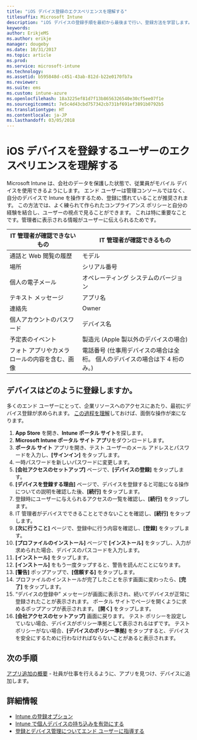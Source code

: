 ```yaml
---
title: "iOS デバイス登録のエクスペリエンスを理解する"
titlesuffix: Microsoft Intune
description: "iOS デバイスの登録手順を最初から最後まで行い、登録方法を学習します。"
keywords: 
author: ErikjeMS
ms.author: erikje
manager: dougeby
ms.date: 10/31/2017
ms.topic: article
ms.prod: 
ms.service: microsoft-intune
ms.technology: 
ms.assetid: b595848d-c451-43ab-812d-b22e0170fb7a
ms.reviewer: 
ms.suite: ems
ms.custom: intune-azure
ms.openlocfilehash: 18a3225ef81d7f13b8656326540e30cf5ee07f1e
ms.sourcegitcommit: 7e5c4d43cbd757342cb731bf691ef3891b0792b5
ms.translationtype: HT
ms.contentlocale: ja-JP
ms.lasthandoff: 03/05/2018
---
```

# <a name="understand-the-users-experience-enrolling-an-ios-device"></a>iOS デバイスを登録するユーザーのエクスペリエンスを理解する

Microsoft Intune は、会社のデータを保護した状態で、従業員がモバイル デバイスを使用できるようにします。 エンド ユーザーは管理コンソールではなく、自分のデバイスで Intune を操作するため、登録に慣れていることが推奨されます。 この方法では、よく練られて作られたコンプライアンス ポリシーと自分の経験を結合し、ユーザーの視点で見ることができます。 これは特に重要なことです。管理者に表示される情報がユーザーに伝えられるためです。

| IT 管理者が確認できないもの | IT 管理者が確認できるもの |
|---|---|
| 通話と Web 閲覧の履歴 | モデル |
| 場所 | シリアル番号 |
| 個人の電子メール | オペレーティング システムのバージョン |
| テキスト メッセージ | アプリ名 |
| 連絡先 | Owner |
| 個人アカウントのパスワード | デバイス名 |
| 予定表のイベント | 製造元 (Apple 製以外のデバイスの場合) |
| フォト アプリやカメラ ロールの内容を含む、画像 | 電話番号 (仕事用デバイスの場合は全桁。 個人のデバイスの場合は下 4 桁のみ。) |

## <a name="how-do-i-enroll-a-device"></a>デバイスはどのように登録しますか。

多くのエンド ユーザーにとって、企業リソースへのアクセスにあたり、最初にデバイス登録が求められます。 [この過程を理解](end-user-educate.md)しておけば、面倒な操作が楽になります。

1. **App Store** を開き、**Intune ポータル サイト**を探します。
2. **Microsoft Intune ポータル サイト アプリ**をダウンロードします。
3. **ポータル サイト** アプリを開き、テスト ユーザーのメール アドレスとパスワードを入力し、**[サインイン]** をタップします。
4. 一時パスワードを新しいパスワードに変更します。
5. **[会社アクセスのセットアップ]** ページで、**[デバイスの登録]** をタップします。
6. **[デバイスを登録する理由]** ページで、デバイスを登録すると可能になる操作についての説明を確認した後、**[続行]** をタップします。
7. 登録時にユーザーに与えられるアクセスの一覧を確認し、**[続行]** をタップします。
8. IT 管理者がデバイスでできることとできないことを確認し、**[続行]** をタップします。
9. **[次に行うこと]** ページで、登録中に行う内容を確認し、**[登録]** をタップします。
10. **[プロファイルのインストール]** ページで **[インストール]** をタップし、入力が求められた場合、デバイスのパスコードを入力します。
11. **[インストール]** をタップします。
12. **[インストール]** をもう一度タップすると、警告を読んだことになります。
13. **[警告]** ポップアップで、**[信頼する]** をタップします。
14. プロファイルのインストールが完了したことを示す画面に変わったら、**[完了]** をタップします。
15. “デバイスの登録中” メッセージが画面に表示され、続いてデバイスが正常に登録されたことが表示されます。 ポータル サイトでページを開くように求めるポップアップが表示されます。 **[開く]** をタップします。
16. **[会社アクセスのセットアップ]** 画面に戻ります。 テスト ポリシーを設定していない場合、デバイスがポリシー準拠として表示されるはずです。 テスト ポリシーがない場合、**[デバイスのポリシー準拠]** をタップすると、デバイスを安全にするために行わなければならないことがあると表示されます。

## <a name="next-steps"></a>次の手順

[アプリ追加の概要](get-started-apps.md) - 社員が仕事を行えるように、アプリを見つけ、デバイスに追加します。

## <a name="learn-more"></a>詳細情報

* [Intune の登録オプション](enrollment-options.md)
* [Intune で個人デバイスの持ち込みを有効にする](byod-enable.md)
* [登録とデバイス管理についてエンド ユーザーに指導する](end-user-educate.md)
